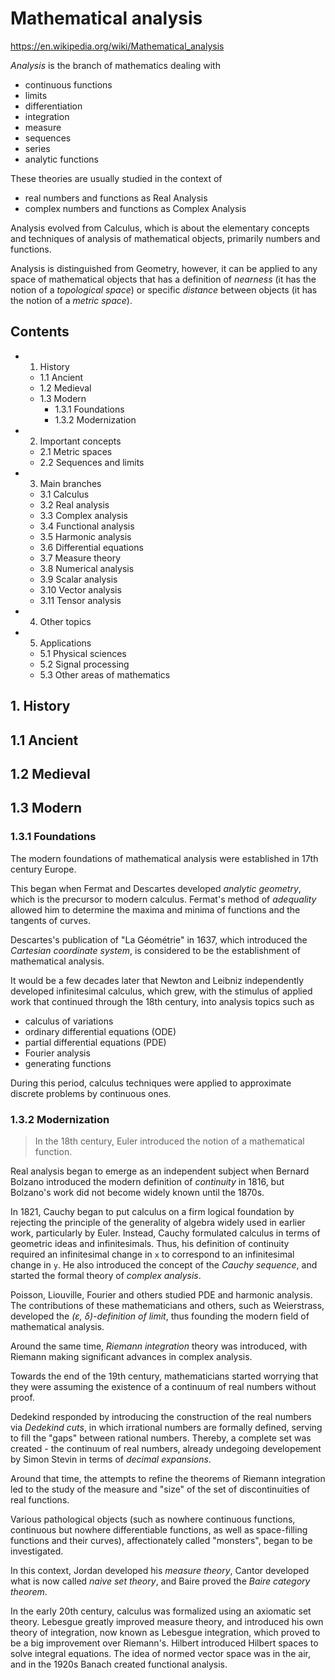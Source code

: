 # Mathematical analysis

https://en.wikipedia.org/wiki/Mathematical_analysis

*Analysis* is the branch of mathematics dealing with
- continuous functions
- limits
- differentiation
- integration
- measure
- sequences
- series
- analytic functions

These theories are usually studied in the context of
- real numbers and functions as Real Analysis
- complex numbers and functions as Complex Analysis

Analysis evolved from Calculus, which is about the elementary concepts and techniques of analysis of mathematical objects, primarily numbers and functions.

Analysis is distinguished from Geometry, however, it can be applied to any space of mathematical objects that has a definition of *nearness* (it has the notion of a *topological space*) or specific *distance* between objects (it has the notion of a *metric space*).

## Contents

- 1. History
  - 1.1 Ancient
  - 1.2 Medieval
  - 1.3 Modern
    - 1.3.1 Foundations
    - 1.3.2 Modernization
- 2. Important concepts
  - 2.1 Metric spaces
  - 2.2 Sequences and limits
- 3. Main branches
  - 3.1 Calculus
  - 3.2 Real analysis
  - 3.3 Complex analysis
  - 3.4 Functional analysis
  - 3.5 Harmonic analysis
  - 3.6 Differential equations
  - 3.7 Measure theory
  - 3.8 Numerical analysis
  - 3.9 Scalar analysis
  - 3.10 Vector analysis
  - 3.11 Tensor analysis
- 4. Other topics
- 5. Applications
  - 5.1 Physical sciences
  - 5.2 Signal processing
  - 5.3 Other areas of mathematics

## 1. History
## 1.1 Ancient
## 1.2 Medieval
## 1.3 Modern
### 1.3.1 Foundations

The modern foundations of mathematical analysis were established in 17th century Europe.

This began when Fermat and Descartes developed *analytic geometry*, which is the precursor to modern calculus. Fermat's method of *adequality* allowed him to determine the maxima and minima of functions and the tangents of curves.

Descartes's publication of "La Géométrie" in 1637, which introduced the *Cartesian coordinate system*, is considered to be the establishment of mathematical analysis.

It would be a few decades later that Newton and Leibniz independently developed infinitesimal calculus, which grew, with the stimulus of applied work that continued through the 18th century, into analysis topics such as
- calculus of variations
- ordinary differential equations (ODE)
- partial differential equations (PDE)
- Fourier analysis
- generating functions

During this period, calculus techniques were applied to approximate discrete problems by continuous ones.

### 1.3.2 Modernization

>In the 18th century, Euler introduced the notion of a mathematical function.

Real analysis began to emerge as an independent subject when Bernard Bolzano introduced the modern definition of *continuity* in 1816, but Bolzano's work did not become widely known until the 1870s. 

In 1821, Cauchy began to put calculus on a firm logical foundation by rejecting the principle of the generality of algebra widely used in earlier work, particularly by Euler. Instead, Cauchy formulated calculus in terms of geometric ideas and infinitesimals. Thus, his definition of continuity required an infinitesimal change in `x` to correspond to an infinitesimal change in `y`. He also introduced the concept of the *Cauchy sequence*, and started the formal theory of *complex analysis*.

Poisson, Liouville, Fourier and others studied PDE and harmonic analysis. The contributions of these mathematicians and others, such as Weierstrass, developed the *(ε, δ)-definition of limit*, thus founding the modern field of mathematical analysis.

Around the same time, *Riemann integration* theory was introduced, with Riemann making significant advances in complex analysis.

Towards the end of the 19th century, mathematicians started worrying that they were assuming the existence of a continuum of real numbers without proof.

Dedekind responded by introducing the construction of the real numbers via *Dedekind cuts*, in which irrational numbers are formally defined, serving to fill the "gaps" between rational numbers. Thereby, a complete set was created - the continuum of real numbers, already undegoing developement by Simon Stevin in terms of *decimal expansions*.

Around that time, the attempts to refine the theorems of Riemann integration led to the study of the measure and "size" of the set of discontinuities of real functions.

Various pathological objects (such as nowhere continuous functions, continuous but nowhere differentiable functions, as well as space-filling functions and their curves), affectionately called "monsters", began to be investigated.

In this context, Jordan developed his *measure theory*, Cantor developed what is now called *naive set theory*, and Baire proved the *Baire category theorem*.

In the early 20th century, calculus was formalized using an axiomatic set theory. Lebesgue greatly improved measure theory, and introduced his own theory of integration, now known as Lebesgue integration, which proved to be a big improvement over Riemann's. Hilbert introduced Hilbert spaces to solve integral equations. The idea of normed vector space was in the air, and in the 1920s Banach created functional analysis.
